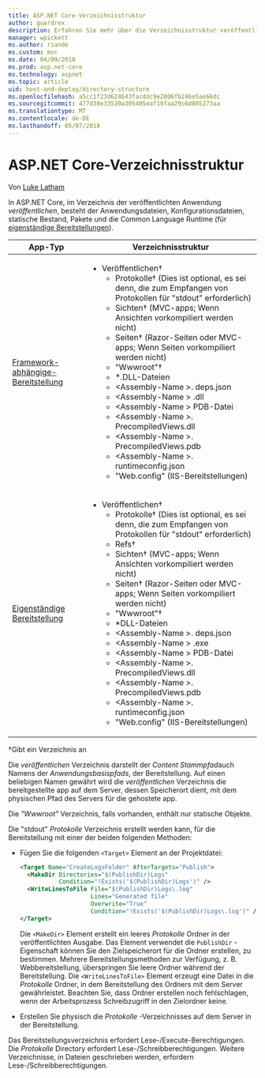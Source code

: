 ```yaml
---
title: ASP.NET Core-Verzeichnisstruktur
author: guardrex
description: Erfahren Sie mehr über die Verzeichnisstruktur veröffentlichter ASP.NET Core-Apps.
manager: wpickett
ms.author: riande
ms.custom: mvc
ms.date: 04/09/2018
ms.prod: asp.net-core
ms.technology: aspnet
ms.topic: article
uid: host-and-deploy/directory-structure
ms.openlocfilehash: a5cc1f23d624643facddc9e2006fb246e5ae66dc
ms.sourcegitcommit: 477d38e33530a305405eaf19faa29c6d805273aa
ms.translationtype: MT
ms.contentlocale: de-DE
ms.lasthandoff: 05/07/2018
---
```

# <a name="aspnet-core-directory-structure"></a>ASP.NET Core-Verzeichnisstruktur

Von [Luke Latham](https://github.com/guardrex)

In ASP.NET Core, im Verzeichnis der veröffentlichten Anwendung *veröffentlichen*, besteht der Anwendungsdateien, Konfigurationsdateien, statische Bestand, Pakete und die Common Language Runtime (für [eigenständige Bereitstellungen](/dotnet/core/deploying/#self-contained-deployments-scd)).


| App-Typ | Verzeichnisstruktur |
| -------- | ------------------- |
| [Framework-abhängige-Bereitstellung](/dotnet/core/deploying/#framework-dependent-deployments-fdd) | <ul><li>Veröffentlichen&dagger;<ul><li>Protokolle&dagger; (Dies ist optional, es sei denn, die zum Empfangen von Protokollen für "stdout" erforderlich)</li><li>Sichten&dagger; (MVC-apps; Wenn Ansichten vorkompiliert werden nicht)</li><li>Seiten&dagger; (Razor-Seiten oder MVC-apps; Wenn Seiten vorkompiliert werden nicht)</li><li>"Wwwroot"&dagger;</li><li>*\.DLL-Dateien</li><li>\<Assembly-Name >. deps.json</li><li>\<Assembly-Name > .dll</li><li>\<Assembly-Name > PDB-Datei</li><li>\<Assembly-Name >. PrecompiledViews.dll</li><li>\<Assembly-Name >. PrecompiledViews.pdb</li><li>\<Assembly-Name >. runtimeconfig.json</li><li>"Web.config" (IIS-Bereitstellungen)</li></ul></li></ul> |
| [Eigenständige Bereitstellung](/dotnet/core/deploying/#self-contained-deployments-scd) | <ul><li>Veröffentlichen&dagger;<ul><li>Protokolle&dagger; (Dies ist optional, es sei denn, die zum Empfangen von Protokollen für "stdout" erforderlich)</li><li>Refs&dagger;</li><li>Sichten&dagger; (MVC-apps; Wenn Ansichten vorkompiliert werden nicht)</li><li>Seiten&dagger; (Razor-Seiten oder MVC-apps; Wenn Seiten vorkompiliert werden nicht)</li><li>"Wwwroot"&dagger;</li><li>\*DLL-Dateien</li><li>\<Assembly-Name >. deps.json</li><li>\<Assembly-Name > .exe</li><li>\<Assembly-Name > PDB-Datei</li><li>\<Assembly-Name >. PrecompiledViews.dll</li><li>\<Assembly-Name >. PrecompiledViews.pdb</li><li>\<Assembly-Name >. runtimeconfig.json</li><li>"Web.config" (IIS-Bereitstellungen)</li></ul></li></ul> |

&dagger;Gibt ein Verzeichnis an

Die *veröffentlichen* Verzeichnis darstellt der *Content Stammpfad*auch Namens der *Anwendungsbasispfads*, der Bereitstellung. Auf einen beliebigen Namen gewährt wird die *veröffentlichen* Verzeichnis die bereitgestellte app auf dem Server, dessen Speicherort dient, mit dem physischen Pfad des Servers für die gehostete app.

Die *"Wwwroot"* Verzeichnis, falls vorhanden, enthält nur statische Objekte.

Die "stdout" *Protokolle* Verzeichnis erstellt werden kann, für die Bereitstellung mit einer der beiden folgenden Methoden:

* Fügen Sie die folgenden `<Target>` Element an der Projektdatei:

   ```xml
   <Target Name="CreateLogsFolder" AfterTargets="Publish">
     <MakeDir Directories="$(PublishDir)Logs" 
              Condition="!Exists('$(PublishDir)Logs')" />
     <WriteLinesToFile File="$(PublishDir)Logs\.log" 
                       Lines="Generated file" 
                       Overwrite="True" 
                       Condition="!Exists('$(PublishDir)Logs\.log')" />
   </Target>
   ```

   Die `<MakeDir>` Element erstellt ein leeres *Protokolle* Ordner in der veröffentlichten Ausgabe. Das Element verwendet die `PublishDir` -Eigenschaft können Sie den Zielspeicherort für die Ordner erstellen, zu bestimmen. Mehrere Bereitstellungsmethoden zur Verfügung, z. B. Webbereitstellung, überspringen Sie leere Ordner während der Bereitstellung. Die `<WriteLinesToFile>` Element erzeugt eine Datei in die *Protokolle* Ordner, in dem Bereitstellung des Ordners mit dem Server gewährleistet. Beachten Sie, dass Ordner erstellen noch fehlschlagen, wenn der Arbeitsprozess Schreibzugriff in den Zielordner keine.

* Erstellen Sie physisch die *Protokolle* -Verzeichnisses auf dem Server in der Bereitstellung.

Das Bereitstellungsverzeichnis erfordert Lese-/Execute-Berechtigungen. Die *Protokolle* Directory erfordert Lese-/Schreibberechtigungen. Weitere Verzeichnisse, in Dateien geschrieben werden, erfordern Lese-/Schreibberechtigungen.
